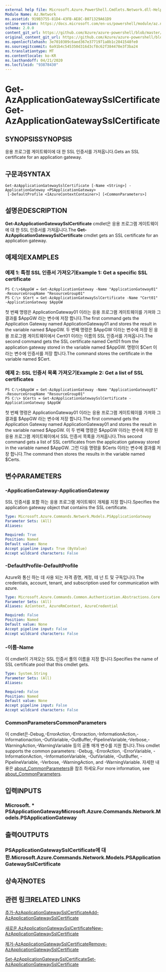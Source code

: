 ```yaml
---
external help file: Microsoft.Azure.PowerShell.Cmdlets.Network.dll-Help.xml
Module Name: Az.Network
ms.assetid: 919B3755-81D4-43FB-AE8C-B071329A61D9
online version: https://docs.microsoft.com/en-us/powershell/module/az.network/get-azapplicationgatewaysslcertificate
schema: 2.0.0
content_git_url: https://github.com/Azure/azure-powershell/blob/master/src/Network/Network/help/Get-AzApplicationGatewaySslCertificate.md
original_content_git_url: https://github.com/Azure/azure-powershell/blob/master/src/Network/Network/help/Get-AzApplicationGatewaySslCertificate.md
ms.openlocfilehash: 3e7010309c6aed367e3771971a8b1c2841548fe0
ms.sourcegitcommit: 6a91b4c545350d316d3cf8c62f384478e3f3ba24
ms.translationtype: MT
ms.contentlocale: ko-KR
ms.lasthandoff: 04/21/2020
ms.locfileid: "93878430"
---
```

# <span data-ttu-id="3350a-101">Get-AzApplicationGatewaySslCertificate</span><span class="sxs-lookup"><span data-stu-id="3350a-101">Get-AzApplicationGatewaySslCertificate</span></span>

## <span data-ttu-id="3350a-102">SYNOPSIS</span><span class="sxs-lookup"><span data-stu-id="3350a-102">SYNOPSIS</span></span>
<span data-ttu-id="3350a-103">응용 프로그램 게이트웨이에 대 한 SSL 인증서를 가져옵니다.</span><span class="sxs-lookup"><span data-stu-id="3350a-103">Gets an SSL certificate for an application gateway.</span></span>

## <span data-ttu-id="3350a-104">구문과</span><span class="sxs-lookup"><span data-stu-id="3350a-104">SYNTAX</span></span>

```
Get-AzApplicationGatewaySslCertificate [-Name <String>] -ApplicationGateway <PSApplicationGateway>
 [-DefaultProfile <IAzureContextContainer>] [<CommonParameters>]
```

## <span data-ttu-id="3350a-105">설명은</span><span class="sxs-lookup"><span data-stu-id="3350a-105">DESCRIPTION</span></span>
<span data-ttu-id="3350a-106">**Get-AzApplicationGatewaySslCertificate** cmdlet은 응용 프로그램 게이트웨이에 대 한 SSL 인증서를 가져옵니다.</span><span class="sxs-lookup"><span data-stu-id="3350a-106">The **Get-AzApplicationGatewaySslCertificate** cmdlet gets an SSL certificate for an application gateway.</span></span>

## <span data-ttu-id="3350a-107">예제의</span><span class="sxs-lookup"><span data-stu-id="3350a-107">EXAMPLES</span></span>

### <span data-ttu-id="3350a-108">예제 1: 특정 SSL 인증서 가져오기</span><span class="sxs-lookup"><span data-stu-id="3350a-108">Example 1: Get a specific SSL certificate</span></span>
```
PS C:\>$AppGW = Get-AzApplicationGateway -Name "ApplicationGateway01" -ResourceGroupName "ResourceGroup01"
PS C:\> $Cert = Get-AzApplicationGatewaySslCertificate -Name "Cert01" -ApplicationGateway $AppGW
```

<span data-ttu-id="3350a-109">첫 번째 명령은 ApplicationGateway01 이라는 응용 프로그램 게이트웨이를 가져와 그 결과를 $AppGW 라는 변수에 저장 합니다.</span><span class="sxs-lookup"><span data-stu-id="3350a-109">The first command gets the Application Gateway named ApplicationGateway01 and stores the result in the variable named $AppGW.</span></span>
<span data-ttu-id="3350a-110">두 번째 명령은 $AppGW 이라는 변수에 저장 된 응용 프로그램 게이트웨이에서 Cert01 이라는 이름의 SSL 인증서를 가져옵니다.</span><span class="sxs-lookup"><span data-stu-id="3350a-110">The second command gets the SSL certificate named Cert01 from the application gateway stored in the variable named $AppGW.</span></span>
<span data-ttu-id="3350a-111">명령이 $Cert 이라는 변수에 인증서를 저장 합니다.</span><span class="sxs-lookup"><span data-stu-id="3350a-111">The command stores the certificate in the variable named $Cert.</span></span>

### <span data-ttu-id="3350a-112">예제 2: SSL 인증서 목록 가져오기</span><span class="sxs-lookup"><span data-stu-id="3350a-112">Example 2: Get a list of SSL certificates</span></span>
```
PS C:\>$AppGW = Get-AzApplicationGateway -Name "ApplicationGateway01" -ResourceGroupName "ResourceGroup01"
PS C:\> $Certs = Get-AzApplicationGatewaySslCertificate -ApplicationGateway $AppGW
```

<span data-ttu-id="3350a-113">첫 번째 명령은 ApplicationGateway01 이라는 응용 프로그램 게이트웨이를 가져와 그 결과를 $AppGW 라는 변수에 저장 합니다.</span><span class="sxs-lookup"><span data-stu-id="3350a-113">The first command gets the Application Gateway named ApplicationGateway01 and stores the result in the variable named $AppGW.</span></span>
<span data-ttu-id="3350a-114">이 두 번째 명령은 $AppGW 이라는 변수에 저장 된 응용 프로그램 게이트웨이에서 SSL 인증서 목록을 가져옵니다.</span><span class="sxs-lookup"><span data-stu-id="3350a-114">This second command gets a list of SSL certificates from the application gateway stored in the variable named $AppGW.</span></span>
<span data-ttu-id="3350a-115">그런 다음 명령을 $Certs 이라는 변수에 결과를 저장 합니다.</span><span class="sxs-lookup"><span data-stu-id="3350a-115">The command then stores the results in the variable named $Certs.</span></span>

## <span data-ttu-id="3350a-116">변수</span><span class="sxs-lookup"><span data-stu-id="3350a-116">PARAMETERS</span></span>

### <span data-ttu-id="3350a-117">-ApplicationGateway</span><span class="sxs-lookup"><span data-stu-id="3350a-117">-ApplicationGateway</span></span>
<span data-ttu-id="3350a-118">SSL 인증서를 포함 하는 응용 프로그램 게이트웨이 개체를 지정 합니다.</span><span class="sxs-lookup"><span data-stu-id="3350a-118">Specifies the application gateway object that contains the SSL certificate.</span></span>

```yaml
Type: Microsoft.Azure.Commands.Network.Models.PSApplicationGateway
Parameter Sets: (All)
Aliases:

Required: True
Position: Named
Default value: None
Accept pipeline input: True (ByValue)
Accept wildcard characters: False
```

### <span data-ttu-id="3350a-119">-DefaultProfile</span><span class="sxs-lookup"><span data-stu-id="3350a-119">-DefaultProfile</span></span>
<span data-ttu-id="3350a-120">Azure와 통신 하는 데 사용 되는 자격 증명, 계정, 테 넌 트 및 구독입니다.</span><span class="sxs-lookup"><span data-stu-id="3350a-120">The credentials, account, tenant, and subscription used for communication with azure.</span></span>

```yaml
Type: Microsoft.Azure.Commands.Common.Authentication.Abstractions.Core.IAzureContextContainer
Parameter Sets: (All)
Aliases: AzContext, AzureRmContext, AzureCredential

Required: False
Position: Named
Default value: None
Accept pipeline input: False
Accept wildcard characters: False
```

### <span data-ttu-id="3350a-121">-이름</span><span class="sxs-lookup"><span data-stu-id="3350a-121">-Name</span></span>
<span data-ttu-id="3350a-122">이 cmdlet이 가져오는 SSL 인증서 풀의 이름을 지정 합니다.</span><span class="sxs-lookup"><span data-stu-id="3350a-122">Specifies the name of SSL certificate pool that this cmdlet gets.</span></span>

```yaml
Type: System.String
Parameter Sets: (All)
Aliases:

Required: False
Position: Named
Default value: None
Accept pipeline input: False
Accept wildcard characters: False
```

### <span data-ttu-id="3350a-123">CommonParameters</span><span class="sxs-lookup"><span data-stu-id="3350a-123">CommonParameters</span></span>
<span data-ttu-id="3350a-124">이 cmdlet은-Debug,-ErrorAction,-Erroraction,-InformationAction,-Informationaction,-OutVariable,-OutBuffer,-PipelineVariable,-Verbose,-WarningAction,-WarningVariable 등의 공통 매개 변수를 지원 합니다.</span><span class="sxs-lookup"><span data-stu-id="3350a-124">This cmdlet supports the common parameters: -Debug, -ErrorAction, -ErrorVariable, -InformationAction, -InformationVariable, -OutVariable, -OutBuffer, -PipelineVariable, -Verbose, -WarningAction, and -WarningVariable.</span></span> <span data-ttu-id="3350a-125">자세한 내용은 [about_CommonParameters](http://go.microsoft.com/fwlink/?LinkID=113216)을 참조 하세요.</span><span class="sxs-lookup"><span data-stu-id="3350a-125">For more information, see [about_CommonParameters](http://go.microsoft.com/fwlink/?LinkID=113216).</span></span>

## <span data-ttu-id="3350a-126">입력</span><span class="sxs-lookup"><span data-stu-id="3350a-126">INPUTS</span></span>

### <span data-ttu-id="3350a-127">Microsoft. \* PSApplicationGateway</span><span class="sxs-lookup"><span data-stu-id="3350a-127">Microsoft.Azure.Commands.Network.Models.PSApplicationGateway</span></span>

## <span data-ttu-id="3350a-128">출력</span><span class="sxs-lookup"><span data-stu-id="3350a-128">OUTPUTS</span></span>

### <span data-ttu-id="3350a-129">PSApplicationGatewaySslCertificate에 대 한.</span><span class="sxs-lookup"><span data-stu-id="3350a-129">Microsoft.Azure.Commands.Network.Models.PSApplicationGatewaySslCertificate</span></span>

## <span data-ttu-id="3350a-130">상속자</span><span class="sxs-lookup"><span data-stu-id="3350a-130">NOTES</span></span>

## <span data-ttu-id="3350a-131">관련 링크</span><span class="sxs-lookup"><span data-stu-id="3350a-131">RELATED LINKS</span></span>

[<span data-ttu-id="3350a-132">추가-AzApplicationGatewaySslCertificate</span><span class="sxs-lookup"><span data-stu-id="3350a-132">Add-AzApplicationGatewaySslCertificate</span></span>](./Add-AzApplicationGatewaySslCertificate.md)

[<span data-ttu-id="3350a-133">새로운 AzApplicationGatewaySslCertificate</span><span class="sxs-lookup"><span data-stu-id="3350a-133">New-AzApplicationGatewaySslCertificate</span></span>](./New-AzApplicationGatewaySslCertificate.md)

[<span data-ttu-id="3350a-134">제거-AzApplicationGatewaySslCertificate</span><span class="sxs-lookup"><span data-stu-id="3350a-134">Remove-AzApplicationGatewaySslCertificate</span></span>](./Remove-AzApplicationGatewaySslCertificate.md)

[<span data-ttu-id="3350a-135">Set-AzApplicationGatewaySslCertificate</span><span class="sxs-lookup"><span data-stu-id="3350a-135">Set-AzApplicationGatewaySslCertificate</span></span>](./Set-AzApplicationGatewaySslCertificate.md)


